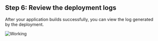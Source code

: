 <!-- usedin: [ _rails/deployment/building-your-classic-stack-v1.md] -->


## Step 6: Review the deployment logs

After your application builds successfully, you can view the log generated by the deployment.

![Working](http://assets.cloud66.com/help/images/first_stack_preparing.png)

